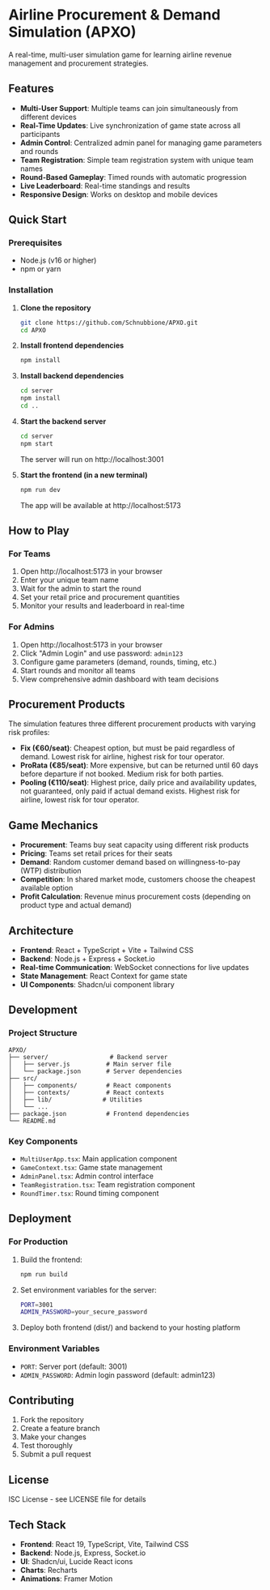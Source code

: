 # Airline Procurement & Demand Simulation (APXO)

A real-time, multi-user simulation game for learning airline revenue management and procurement strategies.

## Features

- **Multi-User Support**: Multiple teams can join simultaneously from different devices
- **Real-Time Updates**: Live synchronization of game state across all participants
- **Admin Control**: Centralized admin panel for managing game parameters and rounds
- **Team Registration**: Simple team registration system with unique team names
- **Round-Based Gameplay**: Timed rounds with automatic progression
- **Live Leaderboard**: Real-time standings and results
- **Responsive Design**: Works on desktop and mobile devices

## Quick Start

### Prerequisites
- Node.js (v16 or higher)
- npm or yarn

### Installation

1. **Clone the repository**
   ```bash
   git clone https://github.com/Schnubbione/APXO.git
   cd APXO
   ```

2. **Install frontend dependencies**
   ```bash
   npm install
   ```

3. **Install backend dependencies**
   ```bash
   cd server
   npm install
   cd ..
   ```

4. **Start the backend server**
   ```bash
   cd server
   npm start
   ```
   The server will run on http://localhost:3001

5. **Start the frontend (in a new terminal)**
   ```bash
   npm run dev
   ```
   The app will be available at http://localhost:5173

## How to Play

### For Teams
1. Open http://localhost:5173 in your browser
2. Enter your unique team name
3. Wait for the admin to start the round
4. Set your retail price and procurement quantities
5. Monitor your results and leaderboard in real-time

### For Admins
1. Open http://localhost:5173 in your browser
2. Click "Admin Login" and use password: `admin123`
3. Configure game parameters (demand, rounds, timing, etc.)
4. Start rounds and monitor all teams
5. View comprehensive admin dashboard with team decisions

## Procurement Products

The simulation features three different procurement products with varying risk profiles:

- **Fix (€60/seat)**: Cheapest option, but must be paid regardless of demand. Lowest risk for airline, highest risk for tour operator.
- **ProRata (€85/seat)**: More expensive, but can be returned until 60 days before departure if not booked. Medium risk for both parties.
- **Pooling (€110/seat)**: Highest price, daily price and availability updates, not guaranteed, only paid if actual demand exists. Highest risk for airline, lowest risk for tour operator.

## Game Mechanics

- **Procurement**: Teams buy seat capacity using different risk products
- **Pricing**: Teams set retail prices for their seats
- **Demand**: Random customer demand based on willingness-to-pay (WTP) distribution
- **Competition**: In shared market mode, customers choose the cheapest available option
- **Profit Calculation**: Revenue minus procurement costs (depending on product type and actual demand)

## Architecture

- **Frontend**: React + TypeScript + Vite + Tailwind CSS
- **Backend**: Node.js + Express + Socket.io
- **Real-time Communication**: WebSocket connections for live updates
- **State Management**: React Context for game state
- **UI Components**: Shadcn/ui component library

## Development

### Project Structure
```
APXO/
├── server/                 # Backend server
│   ├── server.js          # Main server file
│   └── package.json       # Server dependencies
├── src/
│   ├── components/        # React components
│   ├── contexts/          # React contexts
│   ├── lib/              # Utilities
│   └── ...
├── package.json           # Frontend dependencies
└── README.md
```

### Key Components
- `MultiUserApp.tsx`: Main application component
- `GameContext.tsx`: Game state management
- `AdminPanel.tsx`: Admin control interface
- `TeamRegistration.tsx`: Team registration component
- `RoundTimer.tsx`: Round timing component

## Deployment

### For Production
1. Build the frontend:
   ```bash
   npm run build
   ```

2. Set environment variables for the server:
   ```bash
   PORT=3001
   ADMIN_PASSWORD=your_secure_password
   ```

3. Deploy both frontend (dist/) and backend to your hosting platform

### Environment Variables
- `PORT`: Server port (default: 3001)
- `ADMIN_PASSWORD`: Admin login password (default: admin123)

## Contributing

1. Fork the repository
2. Create a feature branch
3. Make your changes
4. Test thoroughly
5. Submit a pull request

## License

ISC License - see LICENSE file for details

## Tech Stack

- **Frontend**: React 19, TypeScript, Vite, Tailwind CSS
- **Backend**: Node.js, Express, Socket.io
- **UI**: Shadcn/ui, Lucide React icons
- **Charts**: Recharts
- **Animations**: Framer Motion